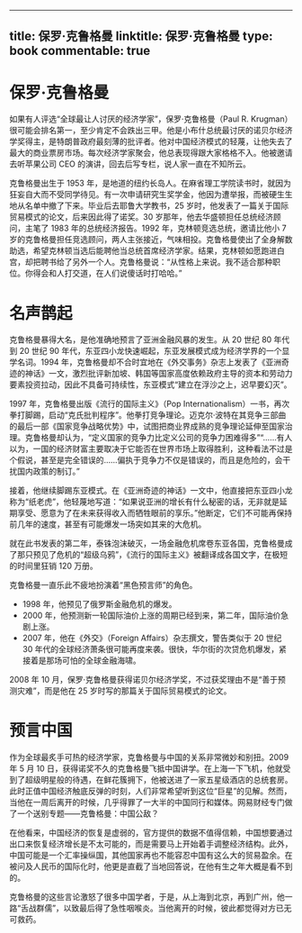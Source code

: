
---
title: 保罗·克鲁格曼
linktitle: 保罗·克鲁格曼
type: book
commentable: true
---

# 保罗·克鲁格曼

如果有人评选“全球最让人讨厌的经济学家”，保罗·克鲁格曼（Paul R. Krugman）很可能会排名第一，至少肯定不会跌出三甲。他是小布什总统最讨厌的诺贝尔经济学奖得主，是特朗普政府最刻薄的批评者。他对中国经济模式的轻蔑，让他失去了最大的商业票房市场。每次经济学家聚会，他总表现得跟大家格格不入。他被邀请去听苹果公司 CEO 的演讲，回去后写专栏，说人家一直在不知所云。

克鲁格曼出生于 1953 年，是地道的纽约长岛人。在麻省理工学院读书时，就因为狂妄自大而不受同学待见。有一次申请研究生奖学金，他因为遭举报，而被硬生生地从名单中撤了下来。毕业后去耶鲁大学教书，25 岁时，他发表了一篇关于国际贸易模式的论文，后来因此得了诺奖。30 岁那年，他去华盛顿担任总统经济顾问，主笔了 1983 年的总统经济报告。1992 年，克林顿竞选总统，邀请比他小 7 岁的克鲁格曼担任竞选顾问，两人主张接近，气味相投。克鲁格曼使出了全身解数助选，希望克林顿当选后能聘他当总统首席经济学家。结果，克林顿如愿跑进白宫，却把聘书给了另外一个人。克鲁格曼说：“从性格上来说。我不适合那种职位。你得会和人打交道，在人们说傻话时打哈哈。”

# 名声鹊起

克鲁格曼暴得大名，是他准确地预言了亚洲金融风暴的发生。从 20 世纪 80 年代到 20 世纪 90 年代，东亚四小龙快速崛起，东亚发展模式成为经济学界的一个显学名词。1994 年，克鲁格曼却不合时宜地在《外交事务》杂志上发表了《亚洲奇迹的神话》一文，激烈批评新加坡、韩国等国家高度依赖政府主导的资本和劳动力要素投资拉动，因此不具备可持续性，东亚模式“建立在浮沙之上，迟早要幻灭”。

1997 年，克鲁格曼出版《流行的国际主义》（Pop Internationalism）一书，再次拳打脚踢，启动“克氏批判程序”。他拳打竞争理论。迈克尔·波特在其竞争三部曲的最后一部《国家竞争战略优势》中，试图把商业界成熟的竞争理论延伸至国家治理。克鲁格曼却认为，“定义国家的竞争力比定义公司的竞争力困难得多”“……有人以为，一国的经济财富主要取决于它能否在世界市场上取得胜利，这种看法不过是个假说，甚至是完全错误的……偏执于竞争力不仅是错误的，而且是危险的，会干扰国内政策的制订。”

接着，他继续脚踢东亚模式。在《亚洲奇迹的神话》一文中，他直接把东亚四小龙称为“纸老虎”，他轻蔑地写道：“如果说亚洲的增长有什么秘密的话，无非就是延期享受、愿意为了在未来获得收入而牺牲眼前的享乐。”他断定，它们不可能再保持前几年的速度，甚至有可能爆发一场突如其来的大危机。

就在此书发表的第二年，泰铢泡沫破灭，一场金融危机席卷东亚各国，克鲁格曼成了那只预见了危机的“超级乌鸦”，《流行的国际主义》被翻译成各国文字，在极短的时间里狂销 120 万册。

克鲁格曼一直乐此不疲地扮演着“黑色预言师”的角色。

- 1998 年，他预见了俄罗斯金融危机的爆发。
- 2000 年，他预测新一轮国际油价上涨的周期已经到来，第二年，国际油价急剧上涨。
- 2007 年，他在《外交》（Foreign Affairs）杂志撰文，警告类似于 20 世纪 30 年代的全球经济萧条很可能再度来袭。很快，华尔街的次贷危机爆发，紧接着是那场可怕的全球金融海啸。

2008 年 10 月，保罗·克鲁格曼获得诺贝尔经济学奖，不过获奖理由不是“善于预测灾难”，而是他在 25 岁时写的那篇关于国际贸易模式的论文。

# 预言中国

作为全球最炙手可热的经济学家，克鲁格曼与中国的关系非常微妙和别扭。2009 年 5 月 10 日，获得诺奖不久的克鲁格曼飞抵中国讲学。在上海一下飞机，他就受到了超级明星般的待遇，在鲜花簇拥下，他被送进了一家五星级酒店的总统套房。此时正值中国经济触底反弹的时刻，人们非常希望听到这位“巨星”的见解。然而，当他在一周后离开的时候，几乎得罪了一大半的中国同行和媒体。网易财经专门做了一个送别专题——克鲁格曼：中国公敌？

在他看来，中国经济的恢复是虚弱的，官方提供的数据不值得信赖，中国想要通过出口来恢复经济增长是不太可能的，而是需要马上开始着手调整经济结构。此外，中国可能是一个汇率操纵国，其他国家再也不能容忍中国有这么大的贸易盈余。在被问及人民币的国际化时，他更是直截了当地回答说，在他有生之年大概是看不到的。

克鲁格曼的这些言论激怒了很多中国学者，于是，从上海到北京，再到广州，他一路“舌战群儒”，以致最后得了急性咽喉炎。当他离开的时候，彼此都觉得对方已无可救药。

    